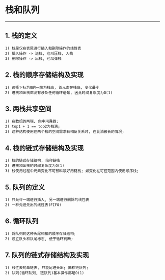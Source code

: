 # **栈和队列**
***


## **1. 栈的定义**
    1) 栈是仅在表尾进行插入和删除操作的线性表
    2) 插入操作 -> 进栈, 也叫压栈, 入栈
    3) 删除操作 -> 出栈, 也叫弹栈


## **2. 栈的顺序存储结构及实现**
    1) 选择下标为0的一端为栈底, 首元素在栈底, 变化最小
    2) 进栈和出栈都没有涉及任何循环语句, 因此时间复杂度为O(1)


## **3. 两栈共享空间**
    1) 在数组的两端, 向中间靠拢;
    2) top1 + 1 == top2为栈满;
    3) 这种结构使用在两个栈的空间需求有相反关系时, 在此消彼长的情况;


## **4. 栈的链式存储结构及实现**
    1) 栈的链式存储结构, 简称链栈
    2) 进栈和出栈的时间复杂度为O(1)
    3) 栈使用过程中元素变化不可预料最好用链栈; 如变化在可控范围内使用顺序栈;


## **5. 队列的定义**
    1) 只允许一端进行插入, 另一端进行删除的线性表
    2) 一种先进先出的线性表(FIFO)


## **6. 循环队列**
    1) 将队列的这种头尾相接的顺序存储结构;
    2) 设立队头和队尾标志, 便于循环判断;


## **7. 队列的链式存储结构及实现**
    1) 线性表的单链表, 只能尾进头出; 简称链队列;
    2) 队列(循环队列, 链队列)基本操作都是O(1)

